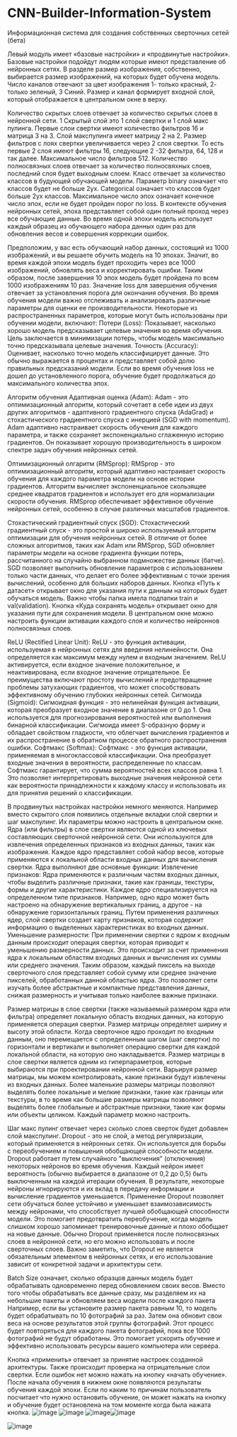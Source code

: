 # CNN-Builder-Information-System
Информационная система для создания собственных сверточных сетей (бета)

Левый модуль имеет «базовые настройки» и «продвинутые настройки». Базовые настройки подойдут людям которые имеют представление об нейронных сетях. 
В разделе размер изображения, собственно, выбирается размер изображений, на которых будет обучена модель. Число каналов отвечают за цвет изображения 1- только красный, 2- только зеленый, 3 Синий. Размер и канал формирует входной слой, который отображается в центральном окне в верху. 

Количество скрытых слоев отвечает за количество скрытых слоев в нейронной сети. 1 Скрытый слой это 1 слой свертки и 1 слой макс пулинга. Первые слои свертки имеют количество фильтров 16 и матрица 3 на 3. Слой макспулинга имеет матрицу 2 на 2. Размер фильтров с лоях свертки увеличивается через 2 слоя свертки. То есть первые 2 слоя имеют фильтры 16, следующие 2 -32 фильтра, 64, 128 и так далее. Максимальное число фильтров 512. 
Количество полносвязных слоев отвечает за количество полносвяхных слоев, последний слоя будет выходным слоем.
Класс отвечает за количество классов в будующей обучающей модели. Параметр binary означает что классов будет не больше 2ух. Categorical означает что классов будет больше 2ух классов. 
Максимальное число эпох означает конечное число эпох, если не будет пройден порог по loss. 
В контексте обучения нейронных сетей, эпоха представляет собой один полный проход через все обучающие данные. Во время одной эпохи модель использует каждый образец из обучающего набора данных один раз для обновления весов и совершения коррекции ошибок.

Предположим, у вас есть обучающий набор данных, состоящий из 1000 изображений, и вы решаете обучить модель на 10 эпохах. Значит, во время каждой эпохи модель будет проходить через все 1000 изображений, обновлять веса и корректировать ошибки. Таким образом, после завершения 10 эпох модель будет пройдена по всем 1000 изображениям 10 раз.
Значение loss для завершения обучения отвечает за установления порога для окончания обучения. 
Во время обучения модели важно отслеживать и анализировать различные параметры для оценки ее производительности. Некоторые из распространенных параметров, которые могут быть использованы при обучении модели, включают:
Потери (Loss): Показывает, насколько хорошо модель предсказывает целевые значения во время обучения. Цель заключается в минимизации потерь, чтобы модель максимально точно предсказывала целевые значения.
Точность (Accuracy): Оценивает, насколько точно модель классифицирует данные. Это обычно выражается в процентах и представляет собой долю правильных предсказаний модели.
Если во время обучения loss не дошел до установленного порога, обучение будет продолжаться до максимального количества эпох.

Алгоритм обучения 
Адаптивная оценка (Adam):
Adam  - это оптимизационный алгоритм, который сочетает в себе идеи из двух других алгоритмов - адаптивного градиентного спуска (AdaGrad) и стохастического градиентного спуска с инерцией (SGD with momentum). Adam адаптивно настраивает скорость обучения для каждого параметра, и также сохраняет экспоненциально сглаженную историю градиентов. Он показывает хорошую производительность в широком спектре задач обучения нейронных сетей.

Оптимизационный олгаритм (RMSprop):
RMSprop - это оптимизационный алгоритм, который адаптивно настраивает скорость обучения для каждого параметра модели на основе истории градиентов. Алгоритм вычисляет экспоненциальное скользящее среднее квадратов градиентов и использует его для нормализации скорости обучения. RMSprop обеспечивает эффективное обучение нейронных сетей, особенно в случае различных масштабов градиентов.

Стохастический градиентный спуск (SGD):
Стохастический градиентный спуск - это простой и широко используемый алгоритм оптимизации для обучения нейронных сетей. В отличие от более сложных алгоритмов, таких как Adam или RMSprop, SGD обновляет параметры модели на основе градиента функции потерь, рассчитанного на случайно выбранном подмножестве данных (батче). SGD позволяет выполнить обновление параметров с использованием только части данных, что делает его более эффективным с точки зрения вычислений, особенно для больших наборов данных.
Кнопка «Путь к датасет» открывает окно для указания пути к данным на которых будет обучаться модель. Важно чтобы папка имела подпапки train и val(validation). 
Кнопка «Куда сохранять модель» открывает окно для указания пути для сохранения модели. 
В центральном окне можно настроить функции активации каждого слоя и количество нейроннов полносвязных слоев.

ReLU (Rectified Linear Unit): ReLU - это функция активации, используемая в нейронных сетях для введения нелинейности. Она определяется как максимум между нулем и входным значением. ReLU активируется, если входное значение положительное, и неактивирована, если входное значение отрицательное. Ее преимущества включают простоту вычислений и предотвращение проблемы затухающих градиентов, что может способствовать эффективному обучению глубоких нейронных сетей.
Сигмоида (Sigmoid): Сигмоидная функция - это нелинейная функция активации, которая преобразует входное значение в диапазоне от 0 до 1. Она используется для прогнозирования вероятностей или выполнения бинарной классификации. Сигмоида имеет S-образную форму и обладает свойством гладкости, что облегчает вычисления градиентов и их распространение в обратном процессе обратного распространения ошибки.
Софтмакс (Softmax): Софтмакс - это функция активации, применяемая в многоклассовой классификации. Она преобразует входные значения в вероятности, распределенные по классам. Софтмакс гарантирует, что сумма вероятностей всех классов равна 1. Это позволяет интерпретировать выходные значения нейронной сети как вероятности принадлежности к каждому классу и использовать их для принятия решений о классификации.


В продвинутых настройках настройки немного меняются. Например вместо скрытого слоя появились отдельные вкладки слой свертки и шаг макспулинг. Их параметры можно настроить в центральном окне. Ядра (или фильтры) в слое свертки являются одной из ключевых составляющих сверточной нейронной сети. Они используются для извлечения определенных признаков из входных данных, таких как изображения. Каждое ядро представляет собой набор весов, которые применяются к локальной области входных данных для вычисления свертки.
Ядра выполняют две основные функции:
Извлечение признаков: Ядра применяются к различным частям входных данных, чтобы выделить различные признаки, такие как границы, текстуры, формы и другие характеристики. Каждое ядро специализируется на определенном типе признаков. Например, одно ядро может быть настроено на обнаружение вертикальных границ, а другое - на обнаружение горизонтальных границ. Путем применения различных ядер, слой свертки создает карту признаков, которая содержит информацию о выделенных характеристиках во входных данных.
Уменьшение размерности: При применении свертки с ядром к входным данным происходит операция свертки, которая приводит к уменьшению размерности данных. Это происходит за счет применения ядра к локальным областям входных данных и вычисления их суммы или среднего значения. Таким образом, каждый пиксель на выходе сверточного слоя представляет собой сумму или среднее значение пикселей, обработанных данной областью ядра. Это позволяет сети изучать более абстрактные и компактные представления данных, снижая размерность и учитывая только наиболее важные признаки.

Размер матрицы в слое свертки (также называемый размером ядра или фильтра) определяет локальную область входных данных, на которую применяется операция свертки. Размер матрицы определяет ширину и высоту этой области.
Когда сверточное ядро проходит по входным данным, оно перемещается с определенным шагом (шаг свертки) по горизонтали и вертикали и выполняет операцию свертки для каждой локальной области, на которую оно накладывается.
Размер матрицы в слое свертки является одним из гиперпараметров, которые выбираются при проектировании нейронной сети. Варьируя размер матрицы, мы можем контролировать, какие признаки будут извлечены из входных данных. 
Более маленькие размеры матрицы позволяют выделять более локальные и мелкие признаки, такие как границы или текстуры, в то время как большие размеры матрицы позволяют выделять более глобальные и абстрактные признаки, такие как формы или объекты целиком.
Каждый параметр можно настроить. 

Шаг макс пулинг отвечает через сколько слоев сверток будет добавлен слой макспулинг.
Dropout - это не слой, а метод регуляризации, который применяется в нейронных сетях. Он используется для борьбы с переобучением и повышения обобщающей способности модели.
Dropout работает путем случайного "выключения" (отключения) некоторых нейронов во время обучения. Каждый нейрон имеет вероятность (обычно выбирается в диапазоне от 0,2 до 0,5) быть выключенным на каждой итерации обучения. В результате, некоторые нейроны игнорируются и их вклад в передачу информации и вычисление градиентов уменьшается.
Применение Dropout позволяет сети обучаться более устойчиво и уменьшает взаимозависимость между нейронами, что способствует лучшей обобщающей способности модели. Это помогает предотвратить переобучение, когда модель слишком хорошо запоминает тренировочные данные и плохо обобщает на новые данные.
Обычно Dropout применяется после полносвязных слоев в нейронной сети, но его можно использовать и после сверточных слоев. 
Важно заметить, что Dropout не является обязательным элементом в нейронных сетях, и его использование зависит от конкретной задачи и архитектуры сети.


Batch Size означает, сколько образцов данных модель будет обрабатывать одновременно перед обновлением своих весов. Вместо того чтобы обрабатывать все данные сразу, мы разделяем их на небольшие пакеты и обновляем веса модели после каждого пакета
Например, если вы установите размер пакета равным 10, то модель будет обрабатывать по 10 фотографий за раз. Затем она обновит свои веса на основе результатов этой группы фотографий. Этот процесс будет повторяться для каждого пакета фотографий, пока все 1000 фотографий не будут обработаны. Это помогает ускорить обучение и эффективно использовать ресурсы вашего компьютера или сервера.

Кнопка «применить» отвечает за принятие настроек созданной архитектуры. Также происходит проверка на отрицательные слои свертки. Если ошибок нет можно нажать на кнопку «начать обучение». После начала обучения в нижнем окне появляются результаты обучения каждой эпохи. Если по каким то причинам пользователь посчитает что нужно остановить обучение, он может нажать на кнопку и обучение будет остановлена на том моменте когда была нажата кнопка. 
![image](https://github.com/fenssison112/CNN-Bilder-Information-System/assets/109478845/b6c1417d-70a7-4b17-a2b3-1e514840428d)
![image](https://github.com/fenssison112/CNN-Bilder-Information-System/assets/109478845/fd33df3b-adee-4879-8d27-91a070aaba2e)
![image](https://github.com/fenssison112/CNN-Bilder-Information-System/assets/109478845/b1158307-5738-4ba7-bb06-aa8b5f2d40ed)![image](https://github.com/fenssison112/CNN-Bilder-Information-System/assets/109478845/41eba3cd-9a71-4d42-bcfa-2919811e3833)

![image](https://github.com/fenssison112/CNN-Bilder-Information-System/assets/109478845/fbc96a3b-6b03-44d5-a994-add61a27715f)




